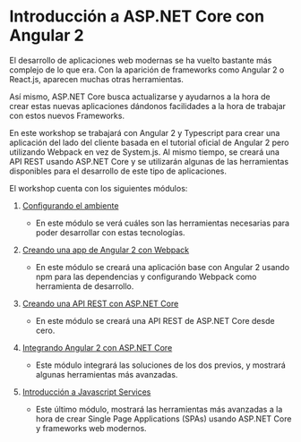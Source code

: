 # Introducción a ASP.NET Core con Angular 2

El desarrollo de aplicaciones web modernas se ha vuelto bastante más complejo de lo que era. Con la aparición de frameworks como Angular 2 o React.js, aparecen muchas otras herramientas.

Así mismo, ASP.NET Core busca actualizarse y ayudarnos a la hora de crear estas nuevas aplicaciones dándonos facilidades a la hora de trabajar con estos nuevos Frameworks.

En este workshop se trabajará con Angular 2 y Typescript para crear una aplicación del lado del cliente basada en el tutorial oficial de Angular 2 pero utilizando Webpack en vez de System.js. Al mismo tiempo, se creará una API REST usando ASP.NET Core y se utilizarán algunas de las herramientas disponibles para el desarrollo de este tipo de aplicaciones.

El workshop cuenta con los siguientes módulos:

1. [Configurando el ambiente](./1-setup)
    
    - En este módulo se verá cuáles son las herramientas necesarias para poder desarrollar con estas tecnologías.

1. [Creando una app de Angular 2 con Webpack](./2-angular2)

    - En este módulo se creará una aplicación base con Angular 2 usando npm para las dependencias y configurando Webpack como herramienta de desarrollo.

1. [Creando una API REST con ASP.NET Core](./3-asp-net-core)

    - En este módulo se creará una API REST de ASP.NET Core desde cero.

1. [Integrando Angular 2 con ASP.NET Core](./4-integrando)

    - Este módulo integrará las soluciones de los dos previos, y mostrará algunas herramientas más avanzadas.

1. [Introducción a Javascript Services](./5-javascript-services)

    - Este último módulo, mostrará las herramientas más avanzadas a la hora de crear Single Page Applications (SPAs) usando ASP.NET Core y frameworks web modernos.